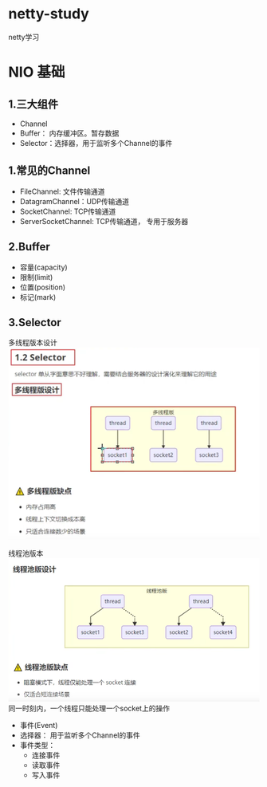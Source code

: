 # netty-study
netty学习

# NIO 基础

## 1.三大组件
- Channel
- Buffer： 内存缓冲区。暂存数据
- Selector：选择器，用于监听多个Channel的事件

## 1.常见的Channel
- FileChannel: 文件传输通道
- DatagramChannel：UDP传输通道
- SocketChannel:  TCP传输通道
- ServerSocketChannel:  TCP传输通道， 专用于服务器

## 2.Buffer
- 容量(capacity)
- 限制(limit)
- 位置(position)
- 标记(mark)

## 3.Selector
多线程版本设计
<img src="./img/tranditional-server.png">

线程池版本
<img src="./img/threadpool.png">
同一时刻内，一个线程只能处理一个socket上的操作

- 事件(Event)
- 选择器： 用于监听多个Channel的事件
- 事件类型：
  - 连接事件
  - 读取事件
  - 写入事件